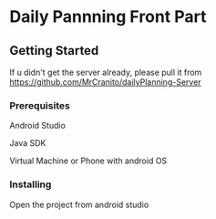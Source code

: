 # Daily Pannning Front Part

## Getting Started

If u didn't get the server already, please pull it from https://github.com/MrCranito/dailyPlanning-Server

### Prerequisites

Android Studio 

Java SDK 

Virtual Machine or Phone with android OS

### Installing


Open the project from android studio 

